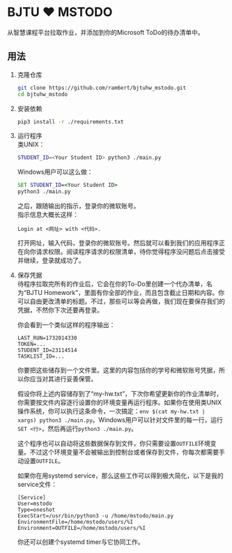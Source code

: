 # BJTU ♥ MSTODO

从智慧课程平台拉取作业，并添加到你的Microsoft ToDo的待办清单中。

## 用法

1. 克隆仓库
    ```sh
    git clone https://github.com/ram6ert/bjtuhw_mstodo.git
    cd bjtuhw_mstodo
    ```

2. 安装依赖
    ```sh
    pip3 install -r ./requirements.txt
    ```

3. 运行程序  
    类UNIX：  
    ```sh
    STUDENT_ID=<Your Student ID> python3 ./main.py
    ```

    Windows用户可以这么做：
    ```cmd
    SET STUDENT_ID=<Your Student ID>
    python3 ./main.py
    ```


    之后，跟随输出的指示，登录你的微软账号。  
    指示信息大概长这样：  

    ```
    Login at <网址> with <代码>.
    ```

    打开网址，输入代码，登录你的微软账号。然后就可以看到我们的应用程序正在向你请求权限。阅读程序请求的权限清单，待你觉得程序没问题后点击接受并继续，登录就成功了。  

4. 保存凭据  
    待程序拉取完所有的作业后，它会在你的To-Do里创建一个代办清单，名为“BJTU Homework”，里面有你全部的作业，而且包含截止日期和内容。你可以自由更改清单的标题。不过，那些可以等会再做，我们现在要保存我们的凭据，不然你下次还要再登录。  

    你会看到一个类似这样的程序输出：  
    ```env
    LAST_RUN=1732014330
    TOKEN=...
    STUDENT_ID=23114514
    TASKLIST_ID=...
    ```

    你要把这些储存到一个文件里。这里的内容包括你的学号和微软账号凭据，所以你应当对其进行妥善保管。  

    假设你将上述内容储存到了“my-hw.txt”，下次你希望更新你的作业清单时，你需要按文件内容逐行设置你的环境变量再运行程序。如果你在使用类UNIX操作系统，你可以执行这条命令，一次搞定：`env $(cat my-hw.txt | xargs) python3 ./main.py`。Windows用户可以针对文件里的每一行，运行`SET <行>`，然后再运行`python3 ./main.py`。  

    这个程序也可以自动将这些数据保存到文件，你只需要设置`OUTFILE`环境变量。不过这个环境变量不会被输出到控制台或者保存到文件，你每次都需要手动设置`OUTFILE`。

    如果你在用systemd service，那么这些工作可以得到极大简化，以下是我的service文件：  
    ```systemd-service
    [Service]
    User=mstodo
    Type=oneshot
    ExecStart=/usr/bin/python3 -u /home/mstodo/main.py
    EnvironmentFile=/home/mstodo/users/%I
    Environment=OUTFILE=/home/mstodo/users/%I
    ```
    你还可以创建个systemd timer与它协同工作。
